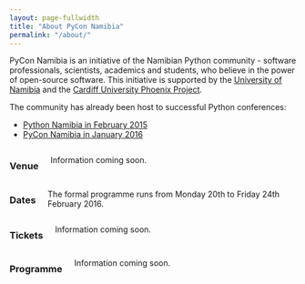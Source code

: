 ```yaml
---
layout: page-fullwidth
title: "About PyCon Namibia"
permalink: "/about/"
---
```

PyCon Namibia is an initiative of the Namibian Python community - software
professionals, scientists, academics and students, who believe in the power of
open-source software. This initiative is supported by the [University of
Namibia](http://www.unam.na/) and the [Cardiff University Phoenix
Project](http://www.cardiff.ac.uk/phoenix-project).

The community has already been host to successful Python conferences:

- [Python Namibia in February 2015](http://python-namibia.org)
- [PyCon Namibia in January 2016]({{site.baseurl}}/this-was-pycon-namibia/)

<div class="row">
  <div class="large-6 columns">
    <h3>Venue</h3>
      <p>Information coming soon.</p>
  </div>
  <div class="large-6 columns">
    <h3>Dates</h3>
      <p>The formal programme runs from Monday 20th to Friday 24th February 2016.</p>
  </div>
</div>
<div class="row">
  <div class="large-6 columns">
    <h3>Tickets</h3>
      <p>Information coming soon.</p>
  </div>
  <div class="large-6 columns">
    <h3>Programme</h3>
      <p>Information coming soon.</p>
  </div>
</div>


